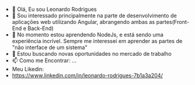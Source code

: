 - 👋 Olá, Eu sou Leonardo Rodrigues
- 👀 Sou interessado principalmente na parte de desenvolvimento de aplicações web utilizando Angular, abrangendo ambas as partes(Front-End e Back-End)
- 🌱 No momento estou aprendendo NodeJs, e está sendo uma experiência incrível. Sempre me interessei em aprender as partes de "não interface de um sistema"
- 💞️ Estou buscando novas oportunidades no mercado de trabalho
- 📫 Como me Encontrar: ...
- Meu Likedin:
- https://www.linkedin.com/in/leonardo-rodrigues-7b1a3a204/

<!---
Seja Bem-Vindo(a) ao Meu Perfil do Github
--->
